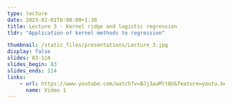 ```yaml
---
type: lecture
date: 2023-02-01T8:00:00+1:30
title: Lecture 3 - Kernel ridge and logistic regression
tldr: "Application of kernel methods to regression"

thumbnail: /static_files/presentations/Lecture_3.jpg
display: false
slides: 83-114
slides_begin: 83
slides_ends: 114
links: 
    - url: https://www.youtube.com/watch?v=BJj3auMlt8U&feature=youtu.be
      name: Video 1
---
```




